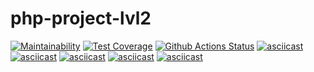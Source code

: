# php-project-lvl2

[![Maintainability](https://api.codeclimate.com/v1/badges/0519a0a207c0a0bca831/maintainability)](https://codeclimate.com/github/earthrobot/php-project-lvl2/maintainability)
[![Test Coverage](https://api.codeclimate.com/v1/badges/0519a0a207c0a0bca831/test_coverage)](https://codeclimate.com/github/earthrobot/php-project-lvl2/test_coverage)
[![Github Actions Status](https://github.com/earthrobot/php-project-lvl2/workflows/hex1-workflow/badge.svg)](https://github.com/earthrobot/php-project-lvl2/actions)
[![asciicast](https://asciinema.org/a/Z035IfG5tpl2565lWb873BXD2.svg)](https://asciinema.org/a/Z035IfG5tpl2565lWb873BXD2)
[![asciicast](https://asciinema.org/a/Jse4VY0COsaITR1cwqHPIjNVW.svg)](https://asciinema.org/a/Jse4VY0COsaITR1cwqHPIjNVW)
[![asciicast](https://asciinema.org/a/5mqP36VME9t6MF96jVM3MZJgA.svg)](https://asciinema.org/a/5mqP36VME9t6MF96jVM3MZJgA)
[![asciicast](https://asciinema.org/a/h8gigAH1U9aA2j4jYhJFbARAN.svg)](https://asciinema.org/a/h8gigAH1U9aA2j4jYhJFbARAN)
[![asciicast](https://asciinema.org/a/rfBFbj041Biq9gDN1BC8hOgxK.svg)](https://asciinema.org/a/rfBFbj041Biq9gDN1BC8hOgxK)